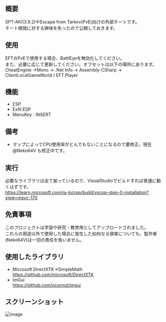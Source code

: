 ## 概要
SPT-AKI(3.9.2)やEscape from Tarkov(PvE)向けの外部チートです。  
チート開発に対する興味を失ったので公開しておきます。

## 使用
EFTのPvEで使用する場合、BattlEyeを無効化してください。  
また、必要に応じて更新してください。オフセットは以下の場所にあります。  
CheatEngine ->Mono -> .Net Info -> Assembly-CSharp -> ClientLocalGameWorld / EFT.Player

## 機能
* ESP
* Exfil ESP
* MenuKey : INSERT

## 備考
* マップによってCPU使用率がとんでもないことになるので要修正。現在 @Neko64V も修正中です。

## 実行
必要なライブラリは全て揃っているので、VisualStudioでビルドすれば普通に動くはずです。  
https://learn.microsoft.com/ja-jp/cpp/build/vscpp-step-0-installation?view=msvc-170

## 免責事項
このプロジェクトは学習や研究・教育用としてアップロードされました。  
これらの用途以外で使用した場合に発生した如何なる損害についても、製作者(Neko64V)は一切の責任を負いません。  

## 使用したライブラリ
* Microsoft DirectXTK->SimpleMath  
https://github.com/microsoft/DirectXTK  
* ImGui  
https://github.com/ocornut/imgui  

## スクリーンショット
![image](https://github.com/user-attachments/assets/0be7e79e-6d53-4963-9b5f-2a2ddf21d969)
